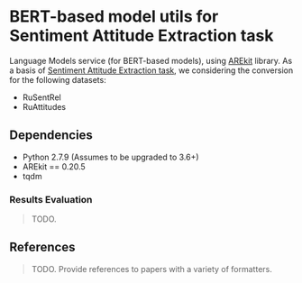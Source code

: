 # BERT-based model utils for Sentiment Attitude Extraction task
    
Language Models service (for BERT-based models), using [AREkit](https://github.com/nicolay-r/AREkit) library.
As a basis of [Sentiment Attitude Extraction task](https://github.com/nicolay-r/RuSentRel), we considering the conversion for the following datasets:
* RuSentRel
* RuAttitudes

## Dependencies

* Python 2.7.9 (Assumes to be upgraded to 3.6+)
* AREkit == 0.20.5
* tqdm

### Results Evaluation

> TODO.

## References
> TODO. Provide references to papers with a variety of formatters.
